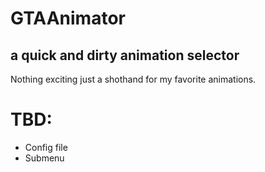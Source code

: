 # GTAAnimator
## a quick and dirty animation selector

Nothing exciting just a shothand for my favorite animations.

# TBD:
- Config file
- Submenu